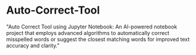 # Auto-Correct-Tool
"Auto Correct Tool using Jupyter Notebook: An AI-powered notebook project that employs advanced algorithms to automatically correct misspelled words or suggest the closest matching words for improved text accuracy and clarity."
